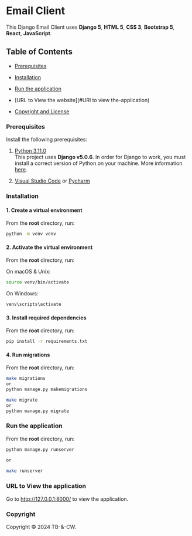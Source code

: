 # Email Client

This Django Email Client uses **Django 5**, **HTML 5**, **CSS 3**, **Bootstrap 5**, **React**, **JavaScript**.


## Table of Contents 
- [Prerequisites](#prerequisites)

- [Installation](#installation)
- [Run the application](#run-the-application)
- [URL to View the website](#URl to view the-application)
- [Copyright and License](#copyright-and-license)


### Prerequisites

Install the following prerequisites:

1. [Python 3.11.0](https://www.python.org/downloads/)
<br> This project uses **Django v5.0.6**. In order for Django to work, you must install a correct version of Python on your machine. More information [here](https://django.readthedocs.io/en/stable/faq/install.html).
   
3. [Visual Studio Code](https://code.visualstudio.com/download) or [Pycharm](https://www.jetbrains.com/pycharm/) 


### Installation

#### 1. Create a virtual environment

From the **root** directory, run:

```bash
python -m venv venv
```

#### 2. Activate the virtual environment

From the **root** directory, run:

On macOS & Unix:

```bash
source venv/bin/activate
```

On Windows:

```bash
venv\scripts\activate
```

#### 3. Install required dependencies

From the **root** directory, run:

```bash
pip install -r requirements.txt
```

#### 4. Run migrations

From the **root** directory, run:

```bash
make migrations
or 
python manage.py makemigrations
```
```bash
make migrate
or 
python manage.py migrate

```


### Run the application

From the **root** directory, run:

```bash
python manage.py runserver

or
 
make runserver
```


### URL to View the application

Go to http://127.0.0.1:8000/ to view the application.



### Copyright

Copyright © 2024 TB-&-CW.